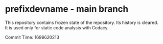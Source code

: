 # prefixdevname - main branch

This repository contains frozen state of the repository.
Its history is cleared. It is used only for static code
analysis with Codacy.

Commit Time: 1699620213